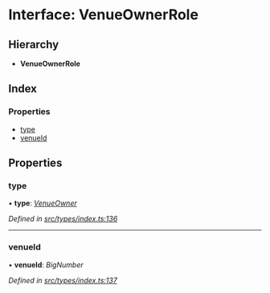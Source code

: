 # Interface: VenueOwnerRole

## Hierarchy

* **VenueOwnerRole**

## Index

### Properties

* [type](venueownerrole.md#type)
* [venueId](venueownerrole.md#venueid)

## Properties

###  type

• **type**: *[VenueOwner](../enums/roletype.md#venueowner)*

*Defined in [src/types/index.ts:136](https://github.com/PolymathNetwork/polymesh-sdk/blob/a0872cf4/src/types/index.ts#L136)*

___

###  venueId

• **venueId**: *BigNumber*

*Defined in [src/types/index.ts:137](https://github.com/PolymathNetwork/polymesh-sdk/blob/a0872cf4/src/types/index.ts#L137)*
